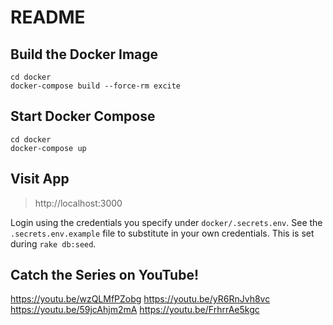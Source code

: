 # README

## Build the Docker Image

```
cd docker
docker-compose build --force-rm excite
```

## Start Docker Compose

```
cd docker
docker-compose up
```

## Visit App

> http://localhost:3000

Login using the credentials you specify under `docker/.secrets.env`. See the `.secrets.env.example` file to substitute in your own credentials. This is set during `rake db:seed`.


## Catch the Series on YouTube!

https://youtu.be/wzQLMfPZobg
https://youtu.be/yR6RnJvh8vc
https://youtu.be/59jcAhjm2mA
https://youtu.be/FrhrrAe5kgc
